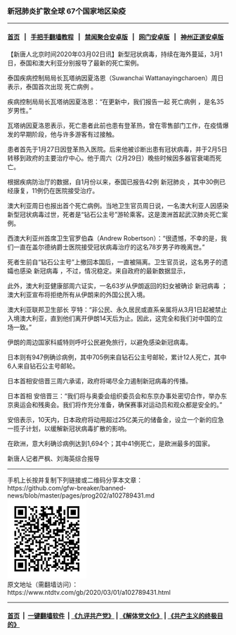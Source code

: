 ### 新冠肺炎扩散全球  67个国家地区染疫
------------------------

#### [首页](https://github.com/gfw-breaker/banned-news/blob/master/README.md) &nbsp;&nbsp;|&nbsp;&nbsp; [手把手翻墙教程](https://github.com/gfw-breaker/guides/wiki) &nbsp;&nbsp;|&nbsp;&nbsp; [禁闻聚合安卓版](https://github.com/gfw-breaker/bn-android) &nbsp;&nbsp;|&nbsp;&nbsp; [网门安卓版](https://github.com/oGate2/oGate) &nbsp;&nbsp;|&nbsp;&nbsp; [神州正道安卓版](https://github.com/SzzdOgate/update) 



<div><div class="post_content" itemprop="articleBody">
 <p>
  【新唐人北京时间2020年03月02日讯】新型冠状病毒，持续在海外蔓延，3月1日，泰国和澳大利亚分别报导了最新的死亡案例。
 </p>
 <p>
  泰国疾病控制局局长瓦塔纳因夏洛恩（Suwanchai Wattanayingcharoen）周日表示，泰国首次出现
  <ok href="https://www.ntdtv.com/gb/死亡病例.htm">
   死亡病例
  </ok>
  。
 </p>
 <p>
  疾病控制局局长瓦塔纳因夏洛恩：“在更新中，我们报告一起
  <ok href="https://www.ntdtv.com/gb/死亡病例.htm">
   死亡病例
  </ok>
  ，是名35岁男性。”
 </p>
 <p>
  瓦塔纳因夏洛恩表示，死亡患者此前也患有登革热，曾在零售部门工作，在疫情爆发的早期阶段，他与许多游客有过接触。
 </p>
 <p>
  患者首先于1月27日因登革热入医院。后来他被诊断出患有冠状病毒，并于2月5日转移到政府的主要治疗中心。他于周六（2月29日）晚些时候因多器官衰竭而死亡。
 </p>
 <p>
  根据疾病防治厅的数据，自1月份以来，泰国已报告42例
  <ok href="https://www.ntdtv.com/gb/新冠肺炎.htm">
   新冠肺炎
  </ok>
  ，其中30例已经康复，11例仍在医院接受治疗。
 </p>
 <p>
  澳大利亚周日也报出首个死亡病例。当地卫生官员周日说，一名澳大利亚人因感染新型冠状病毒过世，死者是“钻石公主号”游轮乘客。这是澳洲首起武汉肺炎死亡案例。
 </p>
 <p>
  西澳大利亚州首席卫生官罗伯森（Andrew Robertson）：“很遗憾，不幸的是，我们一直在盖尔德纳爵士医院接受冠状病毒治疗的这名78岁男子昨晚离世。”
 </p>
 <p>
  死者生前自“钻石公主号”上撤回本国后，一直被隔离。卫生官员说，这名男子的遗孀也感染
  <ok href="https://www.ntdtv.com/gb/新冠病毒.htm">
   新冠病毒
  </ok>
  ，不过，情况稳定。来自政府的最新数据显示，
 </p>
 <p>
  此外，澳大利亚健康部周六证实，一名63岁从伊朗返回的妇女被确诊
  <ok href="https://www.ntdtv.com/gb/新冠病毒.htm">
   新冠病毒
  </ok>
  ；澳大利亚宣布将拒绝所有从伊朗来的外国公民入境。
 </p>
 <p>
  澳大利亚联邦卫生部长 亨特：“非公民、永久居民或直系亲属将从3月1日起被禁止入境澳大利亚，直到他们离开伊朗14天后为止。因此，这完全和我们对中国的立场一致。”
 </p>
 <p>
  伊朗的周边国家科威特则呼吁公民避免旅行，以避免感染新冠病毒。
 </p>
 <p>
  日本则有947例确诊病例，其中705例来自钻石公主号邮轮，累计12人死亡，其中6人来自钻石公主号邮轮。
 </p>
 <p>
  日本首相安倍晋三周六承诺，政府将竭尽全力遏制新冠病毒的传播。
 </p>
 <p>
  日本首相 安倍晋三：“我们将与奥委会组织委员会和东京办事处密切合作，举办东京奥运会和残奥会。我们将作充分准备，确保赛事对运动员和观众都是安全的。”
 </p>
 <p>
  安倍表示，10天内，日本政府将动用超过25亿美元的储备金，设立一个新的应急一揽子计划，以缓解新冠状病毒扩散的影响。
 </p>
 <p>
  在欧洲，意大利确诊病例达到1,694个；其中41例死亡，是欧洲最多的国家。
 </p>
 <p>
  新唐人记者严枫、刘海英综合报导
 </p>
 <div class="single_ad">
 </div>
</div>
</div>
<hr/>
手机上长按并复制下列链接或二维码分享本文章：<br/>
https://github.com/gfw-breaker/banned-news/blob/master/pages/prog202/a102789431.md <br/>
<a href='https://github.com/gfw-breaker/banned-news/blob/master/pages/prog202/a102789431.md'><img src='https://github.com/gfw-breaker/banned-news/blob/master/pages/prog202/a102789431.md.png'/></a> <br/>
原文地址（需翻墙访问）：https://www.ntdtv.com/gb/2020/03/01/a102789431.html


------------------------
#### [首页](https://github.com/gfw-breaker/banned-news/blob/master/README.md) &nbsp;|&nbsp; [一键翻墙软件](https://github.com/gfw-breaker/nogfw/blob/master/README.md) &nbsp;| [《九评共产党》](https://github.com/gfw-breaker/9ping.md/blob/master/README.md#九评之一评共产党是什么) | [《解体党文化》](https://github.com/gfw-breaker/jtdwh.md/blob/master/README.md) | [《共产主义的终极目的》](https://github.com/gfw-breaker/gczydzjmd.md/blob/master/README.md)


<img src='http://gfw-breaker.win/banned-news/pages/prog202/a102789431.md' width='0px' height='0px'/>